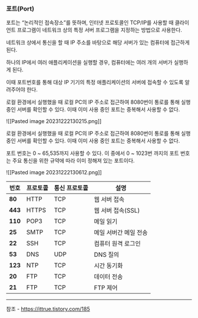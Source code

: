 ### **포트(Port)**

포트는 “논리적인 접속장소”를 뜻하며, 인터넷 프로토콜인 TCP/IP를 사용할 때 클라이언트 프로그램이 네트워크 상의 특정 서버 프로그램을 지정하는 방법으로 사용한다.

네트워크 상에서 통신을 할 때 IP 주소를 바탕으로 해당 서버가 있는 컴퓨터에 접근하게 된다.

하나의 IP에서 여러 애플리케이션을 실행할 경우, 컴퓨터에는 여러 개의 서버가 실행하게 된다.

이때 포트번호를 통해 대상 IP 기기의 특정 애플리케이션의 서버에 접속할 수 있도록 알려주어야 한다.

로컬 환경에서 실행했을 때 로컬 PC의 IP 주소로 접근하여 8080번이 통로를 통해 실행 중인 서버를 확인할 수 있다. 이때 이미 사용 중인 포트는 중복해서 사용할 수 없다.


![[Pasted image 20231222130215.png]]

로컬 환경에서 실행했을 때 로컬 PC의 IP 주소로 접근하여 8080번이 통로를 통해 실행 중인 서버를 확인할 수 있다. 이때 이미 사용 중인 포트는 중복해서 사용할 수 없다.




포트 번호는 0 ~ 65,535까지 사용할 수 있다. 이 중에서 0 ~ 1023번 까지의 포트 번호는 주요 통신을 위한 규약에 따라 이미 정해져 있는 포트이다.


![[Pasted image 20231222130612.png]]

| **번호** | **프로토콜** | **통신 프로토콜** | **설명**              |             
| -------- | ------------ | ----------------- | --------------------- | 
| **80**   | HTTP         | TCP               | 웹 서버 접속          |             
| **443**  | HTTPS        | TCP               | 웹 서버 접속(SSL)     |             
| **110**  | POP3         | TCP               | 메일 읽기             |             
| **25**   | SMTP         | TCP               | 메일 서버간 메일 전송 |             
| **22**   | SSH          | TCP               | 컴퓨터 원격 로그인    |             
| **53**   | DNS          | UDP               | DNS 질의              |             
| **123**  |NTP           | TCP               | 시간 동기화 |
| **20**   | FTP          | TCP               | 데이터 전송           |             
| **21**   | FTP          | TCP               | FTP 제어              |             















---
참조 - https://ittrue.tistory.com/185